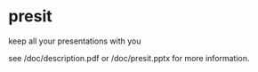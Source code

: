 presit
======

keep all your presentations with you

see /doc/description.pdf or /doc/presit.pptx for more information.
